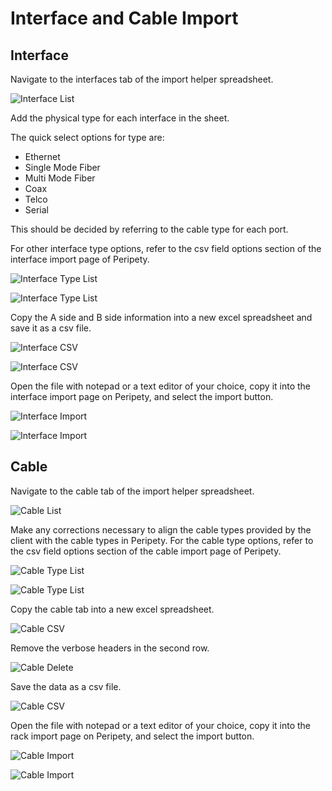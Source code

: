 # Interface and Cable Import

## Interface

Navigate to the interfaces tab of the import helper spreadsheet.

![Interface List](../img/import/interface_list.png)

Add the physical type for each interface in the sheet.

The quick select options for type are:

* Ethernet
* Single Mode Fiber
* Multi Mode Fiber
* Coax
* Telco
* Serial

This should be decided by referring to the cable type for each port.

For other interface type options, refer to the csv field options section of the interface import page of Peripety.

![Interface Type List](../img/import/interface_type_list_1.png)

![Interface Type List](../img/import/interface_type_list_2.png)

Copy the A side and B side information into a new excel spreadsheet and save it as a csv file.

![Interface CSV](../img/import/interface_csv_1.png)

![Interface CSV](../img/import/interface_csv_2.png)

Open the file with notepad or a text editor of your choice, copy it into the interface import page on Peripety, and select the import button.

![Interface Import](../img/import/interface_import_1.png)

![Interface Import](../img/import/interface_import_2.png)

## Cable

Navigate to the cable tab of the import helper spreadsheet.

![Cable List](../img/import/cable_list.png)

Make any corrections necessary to align the cable types provided by the client with the cable types in Peripety. For the cable type options, refer to the csv field options section of the cable import page of Peripety.

![Cable Type List](../img/import/cable_type_list_1.png)

![Cable Type List](../img/import/cable_type_list_2.png)

Copy the cable tab into a new excel spreadsheet.

![Cable CSV](../img/import/cable_csv_1.png)

Remove the verbose headers in the second row.

![Cable Delete](../img/import/cable_delete.png)

Save the data as a csv file.

![Cable CSV](../img/import/cable_csv_2.png)

Open the file with notepad or a text editor of your choice, copy it into the rack import page on Peripety, and select the import button.

![Cable Import](../img/import/cable_import_1.png)

![Cable Import](../img/import/cable_import_2.png)
